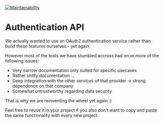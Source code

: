 [![Maintainability](https://api.codeclimate.com/v1/badges/87b6138295fbf87fab46/maintainability)](https://codeclimate.com/github/fastsurvey/authentication-backend/maintainability)

# Authentication API

We actually wanted to use an OAuth2 authentication service rather than build these features ourselves - yet again.

However most of the tools we have stumbled accross had on or more of the following issues:

-   Very narrow documentation only suited for specific usecases
-   Rather shitty documentation ...
-   Deep integration with the other services of that provider -> strong dependence on that company
-   Somewhat untrustworthy regarding data security

That is why we are reinventing the wheel yet again :)

Feel free to reuse it in your project if you also don't want to copy and paste the same functionality with every new project.
